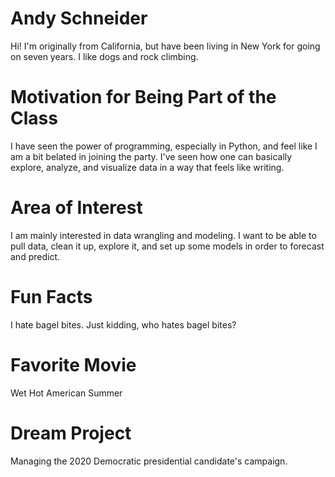 
# Andy Schneider
Hi! I'm originally from California, but have been living in New York for going on seven years. I like dogs and rock climbing.

# Motivation for Being Part of the Class
I have seen the power of programming, especially in Python, and feel like I am a bit belated in joining the party. I've seen how one can basically explore, analyze, and visualize data in a way that feels like writing.

# Area of Interest
I am mainly interested in data wrangling and modeling. I want to be able to pull data, clean it up, explore it, and set up some models in order to forecast and predict. 

# Fun Facts 
I hate bagel bites. Just kidding, who hates bagel bites?

# Favorite Movie 
Wet Hot American Summer

# Dream Project 
Managing the 2020 Democratic presidential candidate's campaign. 
